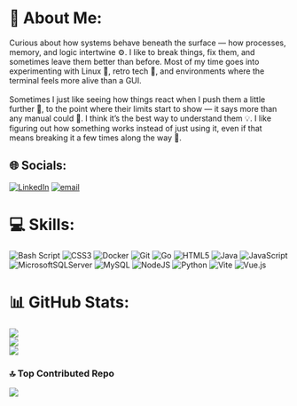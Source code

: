 # 💫 About Me:
Curious about how systems behave beneath the surface — how processes, memory, and logic intertwine ⚙️. I like to break things, fix them, and sometimes leave them better than before. Most of my time goes into experimenting with Linux 🐧, retro tech 💾, and environments where the terminal feels more alive than a GUI.<br><br>Sometimes I just like seeing how things react when I push them a little further 🧪, to the point where their limits start to show — it says more than any manual could 📖. I think it’s the best way to understand them 💡. I like figuring out how something works instead of just using it, even if that means breaking it a few times along the way 🔧.


## 🌐 Socials:
[![LinkedIn](https://img.shields.io/badge/LinkedIn-%230077B5.svg?logo=linkedin&logoColor=white)](https://linkedin.com/in/https://www.linkedin.com/in/steven-garcía-5a59352a3) [![email](https://img.shields.io/badge/Email-D14836?logo=gmail&logoColor=white)](mailto:stevensgs0411@gmail.com) 

# 💻 Skills:
![Bash Script](https://img.shields.io/badge/bash_script-%23121011.svg?style=for-the-badge&logo=gnu-bash&logoColor=white) ![CSS3](https://img.shields.io/badge/css3-%231572B6.svg?style=for-the-badge&logo=css3&logoColor=white) ![Docker](https://img.shields.io/badge/docker-%230db7ed.svg?style=for-the-badge&logo=docker&logoColor=white) ![Git](https://img.shields.io/badge/git-%23F05033.svg?style=for-the-badge&logo=git&logoColor=white) ![Go](https://img.shields.io/badge/go-%2300ADD8.svg?style=for-the-badge&logo=go&logoColor=white) ![HTML5](https://img.shields.io/badge/html5-%23E34F26.svg?style=for-the-badge&logo=html5&logoColor=white) ![Java](https://img.shields.io/badge/java-%23ED8B00.svg?style=for-the-badge&logo=openjdk&logoColor=white) ![JavaScript](https://img.shields.io/badge/javascript-%23323330.svg?style=for-the-badge&logo=javascript&logoColor=%23F7DF1E) ![MicrosoftSQLServer](https://img.shields.io/badge/Microsoft%20SQL%20Server-CC2927?style=for-the-badge&logo=microsoft%20sql%20server&logoColor=white) ![MySQL](https://img.shields.io/badge/mysql-4479A1.svg?style=for-the-badge&logo=mysql&logoColor=white) ![NodeJS](https://img.shields.io/badge/node.js-6DA55F?style=for-the-badge&logo=node.js&logoColor=white) ![Python](https://img.shields.io/badge/python-3670A0?style=for-the-badge&logo=python&logoColor=ffdd54) ![Vite](https://img.shields.io/badge/vite-%23646CFF.svg?style=for-the-badge&logo=vite&logoColor=white) ![Vue.js](https://img.shields.io/badge/vue.js-%2335495e.svg?style=for-the-badge&logo=vuedotjs&logoColor=%234FC08D)
# 📊 GitHub Stats:
![](https://github-readme-stats.vercel.app/api?username=StevenSGS&theme=vue-dark&hide_border=false&include_all_commits=false&count_private=false)<br/>
![](https://nirzak-streak-stats.vercel.app/?user=StevenSGS&theme=vue-dark&hide_border=false)<br/>
![](https://github-readme-stats.vercel.app/api/top-langs/?username=StevenSGS&theme=vue-dark&hide_border=false&include_all_commits=false&count_private=false&layout=compact)

### 🔝 Top Contributed Repo
![](https://github-contributor-stats.vercel.app/api?username=StevenSGS&limit=5&theme=vue-dark&combine_all_yearly_contributions=true)

<!-- Proudly created with GPRM ( https://gprm.itsvg.in ) -->

